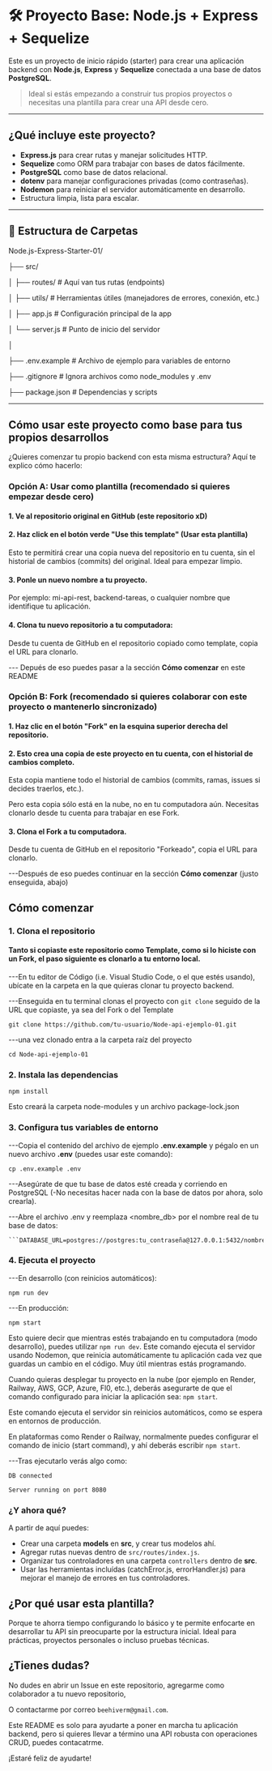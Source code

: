 # 🛠️ Proyecto Base: Node.js + Express + Sequelize
 
Este es un proyecto de inicio rápido (starter) para crear una aplicación backend con **Node.js**, **Express** y **Sequelize** conectada a una base de datos **PostgreSQL**.

> Ideal si estás empezando a construir tus propios proyectos o necesitas una plantilla para crear una API desde cero.

---

## ¿Qué incluye este proyecto?

-  **Express.js** para crear rutas y manejar solicitudes HTTP.
-  **Sequelize** como ORM para trabajar con bases de datos fácilmente.
-  **PostgreSQL** como base de datos relacional.
-  **dotenv** para manejar configuraciones privadas (como contraseñas).
-  **Nodemon** para reiniciar el servidor automáticamente en desarrollo.
-  Estructura limpia, lista para escalar.

---

## 📂 Estructura de Carpetas

Node.js-Express-Starter-01/

├── src/

│    ├── routes/   # Aquí van tus rutas (endpoints)

│    ├── utils/    # Herramientas útiles (manejadores de errores, conexión, etc.)

│    ├── app.js    # Configuración principal de la app

│    └── server.js # Punto de inicio del servidor

│

├── .env.example # Archivo de ejemplo para variables de entorno 

├── .gitignore   # Ignora archivos como node_modules y .env

├── package.json # Dependencias y scripts


---

## Cómo usar este proyecto como base para tus propios desarrollos

¿Quieres comenzar tu propio backend con esta misma estructura? Aquí te explico cómo hacerlo:

### Opción A: Usar como plantilla (recomendado si quieres empezar desde cero)

#### 1. Ve al repositorio original en GitHub (este repositorio xD)

#### 2. Haz click en el botón verde "Use this template" (Usar esta plantilla)

Esto te permitirá crear una copia nueva del repositorio en tu cuenta, sin el historial de cambios (commits) del original. Ideal para empezar limpio.

#### 3. Ponle un nuevo nombre a tu proyecto.

Por ejemplo: mi-api-rest, backend-tareas, o cualquier nombre que identifique tu aplicación.

#### 4. Clona tu nuevo repositorio a tu computadora:

Desde tu cuenta de GitHub en el repositorio copiado como template, copia el URL para clonarlo.

--- Depués de eso puedes pasar a la sección **Cómo comenzar** en este README

### Opción B: Fork (recomendado si quieres colaborar con este proyecto o mantenerlo sincronizado)

#### 1. Haz clic en el botón "Fork" en la esquina superior derecha del repositorio.

#### 2. Esto crea una copia de este proyecto en tu cuenta, con el historial de cambios completo.

Esta copia mantiene todo el historial de cambios (commits, ramas, issues si decides traerlos, etc.).

Pero esta copia sólo está en la nube, no en tu computadora aún. Necesitas clonarlo desde tu cuenta para trabajar en ese Fork.

#### 3. Clona el Fork a tu computadora. 

Desde tu cuenta de GitHub en el repositorio "Forkeado", copia el URL para clonarlo. 

---Después de eso puedes continuar en la sección **Cómo comenzar** (justo enseguida, abajo)


## Cómo comenzar

### 1. Clona el repositorio

#### Tanto si copiaste este repositorio como Template, como si lo hiciste con un Fork, el paso siguiente es clonarlo a tu entorno local. 

---En tu editor de Código (i.e. Visual Studio Code, o el que estés usando), ubícate en la carpeta en la que quieras clonar tu proyecto backend.

---Enseguida en tu terminal clonas el proyecto con ```git clone``` seguido de la URL que copiaste, ya sea del Fork o del Template

```git clone https://github.com/tu-usuario/Node-api-ejemplo-01.git```

---una vez clonado entra a la carpeta raíz del proyecto

```cd Node-api-ejemplo-01```

### 2. Instala las dependencias

  ```npm install```

  Esto creará la carpeta node-modules y un archivo package-lock.json

### 3. Configura tus variables de entorno

---Copia el contenido del archivo de ejemplo **.env.example** y pégalo en un nuevo archivo **.env** (puedes usar este comando):
 
  ```cp .env.example .env```

---Asegúrate de que tu base de datos esté creada y corriendo en PostgreSQL (-No necesitas hacer nada con la base de datos por ahora, solo crearla).

---Abre el archivo .env y reemplaza <nombre_db> por el nombre real de tu base de datos:

    ```DATABASE_URL=postgres://postgres:tu_contraseña@127.0.0.1:5432/nombre_real_de_tu_db```

### 4. Ejecuta el proyecto
---En desarrollo (con reinicios automáticos):

  ```npm run dev```

---En producción:

  ```npm start```
  
Esto quiere decir que mientras estés trabajando en tu computadora (modo desarrollo), 
puedes utilizar ```npm run dev```.
Este comando ejecuta el servidor usando Nodemon, que reinicia automáticamente tu aplicación cada vez que guardas un cambio en el código. Muy útil mientras estás programando.

Cuando quieras desplegar tu proyecto en la nube (por ejemplo en Render, Railway, AWS, GCP, Azure, Fl0, etc.), deberás asegurarte de que el comando configurado para iniciar la aplicación sea: ```npm start```.

Este comando ejecuta el servidor sin reinicios automáticos, como se espera en entornos de producción.

En plataformas como Render o Railway, normalmente puedes configurar el comando de inicio (start command), y ahí deberás escribir ```npm start```.

---Tras ejecutarlo verás algo como:

```DB connected```

```Server running on port 8080```


### ¿Y ahora qué?

A partir de aquí puedes:

* Crear una carpeta **models** en **src**, y crear tus modelos ahí.
* Agregar rutas nuevas dentro de ```src/routes/index.js```.
* Organizar tus controladores en una carpeta ```controllers``` dentro de **src**.
* Usar las herramientas incluídas (catchError.js, errorHandler.js) para mejorar el manejo de errores en tus controladores.


## ¿Por qué usar esta plantilla?

Porque te ahorra tiempo configurando lo básico y te permite enfocarte en desarrollar tu API sin preocuparte por la estructura inicial.
Ideal para prácticas, proyectos personales o incluso pruebas técnicas.

## ¿Tienes dudas?

No dudes en abrir un Issue en este repositorio, agregarme como colaborador a tu nuevo repositorio, 

O contactarme por correo ```beehiverm@gmail.com```.

Este README es solo para ayudarte a poner en marcha tu aplicación backend, pero si quieres llevar a término una API robusta con operaciones CRUD, puedes contacatrme.

¡Estaré feliz de ayudarte!
